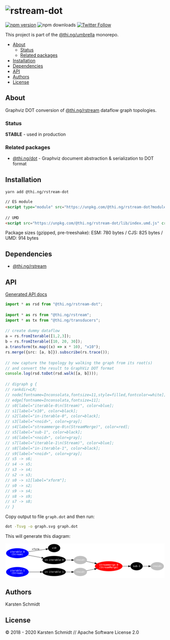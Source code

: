 <!-- This file is generated - DO NOT EDIT! -->

# ![rstream-dot](https://media.thi.ng/umbrella/banners/thing-rstream-dot.svg?a7bf4660)

[![npm version](https://img.shields.io/npm/v/@thi.ng/rstream-dot.svg)](https://www.npmjs.com/package/@thi.ng/rstream-dot)
![npm downloads](https://img.shields.io/npm/dm/@thi.ng/rstream-dot.svg)
[![Twitter Follow](https://img.shields.io/twitter/follow/thing_umbrella.svg?style=flat-square&label=twitter)](https://twitter.com/thing_umbrella)

This project is part of the
[@thi.ng/umbrella](https://github.com/thi-ng/umbrella/) monorepo.

- [About](#about)
  - [Status](#status)
  - [Related packages](#related-packages)
- [Installation](#installation)
- [Dependencies](#dependencies)
- [API](#api)
- [Authors](#authors)
- [License](#license)

## About

Graphviz DOT conversion of [@thi.ng/rstream](https://github.com/thi-ng/umbrella/tree/develop/packages/rstream) dataflow graph topologies.

### Status

**STABLE** - used in production

### Related packages

- [@thi.ng/dot](https://github.com/thi-ng/umbrella/tree/develop/packages/dot) - Graphviz document abstraction & serialization to DOT format

## Installation

```bash
yarn add @thi.ng/rstream-dot
```

```html
// ES module
<script type="module" src="https://unpkg.com/@thi.ng/rstream-dot?module" crossorigin></script>

// UMD
<script src="https://unpkg.com/@thi.ng/rstream-dot/lib/index.umd.js" crossorigin></script>
```

Package sizes (gzipped, pre-treeshake): ESM: 780 bytes / CJS: 825 bytes / UMD: 914 bytes

## Dependencies

- [@thi.ng/rstream](https://github.com/thi-ng/umbrella/tree/develop/packages/rstream)

## API

[Generated API docs](https://docs.thi.ng/umbrella/rstream-dot/)

```ts
import * as rsd from "@thi.ng/rstream-dot";

import * as rs from "@thi.ng/rstream";
import * as tx from "@thi.ng/transducers";

// create dummy dataflow
a = rs.fromIterable([1,2,3]);
b = rs.fromIterable([10, 20, 30]);
a.transform(tx.map((x) => x * 10), "x10");
rs.merge({src: [a, b]}).subscribe(rs.trace());

// now capture the topology by walking the graph from its root(s)
// and convert the result to GraphViz DOT format
console.log(rsd.toDot(rsd.walk([a, b])));

// digraph g {
// rankdir=LR;
// node[fontname=Inconsolata,fontsize=11,style=filled,fontcolor=white];
// edge[fontname=Inconsolata,fontsize=11];
// s0[label="iterable-0\n(Stream)", color=blue];
// s1[label="x10", color=black];
// s2[label="in-iterable-0", color=black];
// s3[label="<noid>", color=gray];
// s4[label="streammerge-0\n(StreamMerge)", color=red];
// s5[label="sub-1", color=black];
// s6[label="<noid>", color=gray];
// s7[label="iterable-1\n(Stream)", color=blue];
// s8[label="in-iterable-1", color=black];
// s9[label="<noid>", color=gray];
// s5 -> s6;
// s4 -> s5;
// s3 -> s4;
// s2 -> s3;
// s0 -> s1[label="xform"];
// s0 -> s2;
// s9 -> s4;
// s8 -> s9;
// s7 -> s8;
// }
```

Copy output to file `graph.dot` and then run:

```bash
dot -Tsvg -o graph.svg graph.dot
```

This will generate this diagram:

![graphviz output](../../assets/examples/rs-dot-example.svg)

## Authors

Karsten Schmidt

## License

&copy; 2018 - 2020 Karsten Schmidt // Apache Software License 2.0

